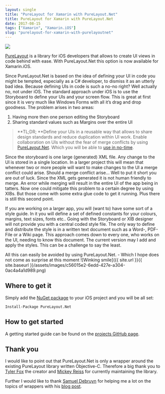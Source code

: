 ```yaml
---
layout: single
title: "PureLayout for Xamarin with PureLayout.Net"
title: PureLayout for Xamarin with PureLayout.Net
date: 2017-08-15
tags: ["Xamarin", "Xamarin.iOS"]
slug: "purelayout-for-xamarin-with-purelayoutnet"
---
```


![](https://github.com/mallibone/PureLayout.Net/blob/master/Images/LogoLarge.png?raw=true)

[PureLayout](https://github.com/PureLayout/PureLayout "PureLayout Github Page") is a library for iOS developers that allows to create UI views in code behind with ease. With PureLayout.Net this option is now available for Xamarin.iOS.

Since PureLayout.Net is based on the idea of defining your UI in code you might be tempted, especially as a C# developer, to dismiss it as an utterly bad idea. Because defining UIs in code is such a no-no right? Well actually no, not under iOS. The standard approach under iOS is to use the Storyboard to define your UIs and your screen flow. This is great at first since it is very much like Windows Forms with all it’s drag and drop goodness. The problem arises in two areas:

1. Having more then one person editing the Storyboard
2. Sharing standard values such as Margins over the entire UI



> **TL;DR; **Define your UIs in a reusable way that allows to share design standards and reduce duplication within UI work. Enable collaboration on UIs without the fear of merge conflicts by using [PureLayout.Net](https://www.nuget.org/packages/PureLayout.Net/ "PureLayout.Net NuGet repository"). Which you will be able to [use in no-time](https://github.com/mallibone/PureLayout.Net/blob/master/README.md "PureLayout.Net GitHub readme, with a how to get started guide").


Since the storyboard is one large (generated) XML file. Any change to the UI is stored in a single location. In a larger project this will mean that whenever two or more people will want to make changes to the UI a merge conflict could arise. Should a merge conflict arise… Well to put it short you are out of luck. Since the XML gets generated it is not human friendly to merge. An error while merging will result in the entire UI of the app being in tatters. Now one could mitigate this problem to a certain degree by using XIBs. But those come with some extra glue code to get it running. Plus there is still this second point.

If you are working on a larger app, you will (want to) have some sort of a style guide. In it you will define a set of defined constants for your colours, margins, text sizes, fonts etc.. Going with the Storyboard or XIB designer will not provide you with a central coded style file. The only way to define and distribute the style is in a written text document such as a Word-, PDF-File or a Wiki page. This approach comes down to every one, who works on the UI, needing to know this document. The current version may I add and apply the styles. This can be a challenge to say the least.

All this can easily be avoided by using PureLayout.Net. - Which I hope does not come as surprise at this moment ![Winking smile]({{ site.url }}{{ site.baseurl }}/assets/images/c56015e2-6edd-427e-a304-0ac4a4a1d989.png)

## Where to get it

Simply add the [NuGet package](https://www.nuget.org/packages/PureLayout.Net/ "PureLayout.Net NuGet page") to your iOS project and you will be all set:

`Install-Package PureLayout.Net`

## How to get started

A getting started guide can be found on the [projects GitHub page](https://github.com/mallibone/PureLayout.Net/blob/master/README.md).

## Thank you

I would like to point out that PureLayout.Net is only a wrapper around the existing PureLayout library written Objective-C. Therefore a big thank you to [Tyler Fox](https://github.com/smileyborg "Tyler Fox Github Profile") the creator and [Mickey Reiss](https://github.com/mickeyreiss "Link to Mickey Reiss GitHub Profile") for currently maintaining the library.

Further I would like to thank [Samuel Debruyn](https://www.chipsncookies.com) for helping me a lot on the topics of wrappers with his [blog post](https://www.chipsncookies.com/2016/creating-a-xamarin.ios-binding-project-for-dummies/ "Xamarin iOS Wrappers").
